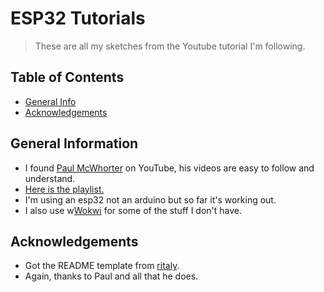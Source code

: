 # ESP32 Tutorials
> These are all my sketches from the Youtube tutorial I'm following.


## Table of Contents
* [General Info](#general-information)
* [Acknowledgements](#acknowledgements)


## General Information
- I found [Paul McWhorter](https://www.youtube.com/c/mcwhorpj) on YouTube, his videos are easy to follow and understand.
- [Here is the playlist.](https://www.youtube.com/watch?v=fJWR7dBuc18&list=PLGs0VKk2DiYw-L-RibttcvK-WBZm8WLEP)
- I'm using an esp32 not an arduino but so far it's working out.
- I also use w[Wokwi](https://wokwi.com/) for some of the stuff I don't have.


## Acknowledgements
- Got the README template from [ritaly](https://github.com/ritaly/README-cheatsheet).
- Again, thanks to Paul and all that he does.

